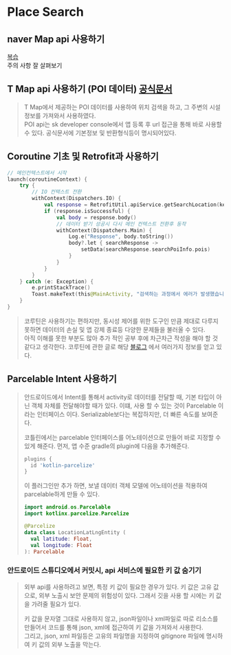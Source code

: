 Place Search
===

## naver Map api 사용하기
[복습](https://github.com/Kim-Min-Jong/android_practice_project2/tree/intermediate/intermediate/Airbnb#naver-map-api-%EC%82%AC%EC%9A%A9%ED%95%98%EA%B8%B0-%EA%B3%B5%EC%8B%9D%EB%AC%B8%EC%84%9C)  
주의 사항 잘 살펴보기


## T Map api 사용하기 (POI 데이터) [공식문서](https://tmapapi.sktelecom.com/main.html#webservice/docs/tmapPoiSearch)
> T Map에서 제공하는 POI 데이터를 사용하여 위치 검색을 하고, 그 주변의 시설정보를 가져와서
> 사용하였다.  
>  POI api는 sk developer console에서 앱 등록 후 url 접근을 통해 바로 사용할 수 있다.
> 공식문서에 기본정보 및 반환형식등이 명시되어있다.


## Coroutine 기초 및 Retrofit과 사용하기
```kotlin
// 메인컨텍스트에서 시작
launch(coroutineContext) {
    try {
        // IO 컨택스트 전환
        withContext(Dispatchers.IO) {
            val response = RetrofitUtil.apiService.getSearchLocation(keyword = keyWord)
            if (response.isSuccessful) {
                val body = response.body()
                // 데이터 받기 성공시 다시 메인 컨텍스트 전환후 동작
                withContext(Dispatchers.Main) {
                    Log.e("Response", body.toString())
                    body?.let { searchResponse ->
                        setData(searchResponse.searchPoiInfo.pois)
                    }
                }
            }
        }
    } catch (e: Exception) {
        e.printStackTrace()
        Toast.makeText(this@MainActivity, "검색하는 과정에서 에러가 발생했습니다. : ${e.message}", Toast.LENGTH_SHORT).show()
    }
}
```
> 코루틴은 사용하기는 편하지만, 동시성 제어를 위한 도구인 만큼 제대로 다루지 못하면 데이터의 손실 및 앱 강제 종료등 다양한 문제들을 불러올 수 있다.  
>  아직 이해를 못한 부분도 많아 추가 적인 공부 후에 차근차근 작성을 해야 할 것 같다고 생각한다.
> 코루틴에 관한 글로 해당 [블로그](https://kotlinworld.tistory.com/140) 에서 여러가지 정보를 얻고 있다.


## Parcelable Intent 사용하기
> 안드로이드에서 Intent를 통해서 activity로 데이터를 전달할 때, 기본 타입이 아닌 객체 자체를 전달해야할 때가 있다.
> 이떄, 사용 할 수 있는 것이 Parcelable 이라는 인터페이스 이다. Serializable보다는 복잡하지만, 더 빠른 속도를 보여준다.
>
> 코틀린에서는 parcelable 인터페이스를 어노테이션으로 만들어 바로 지정할 수 있게 해준다.
> 먼저, 앱 수준 gradle의 plugin에 다음을 추가해준다.
> ```groovy
> plugins {
>   id 'kotlin-parcelize'
> }
> ```
>  이 플러그인만 추가 하면, 보낼 데이터 객체 모델에 어노테이션을 적용하여 parcelable하게 만들 수 있다.
>
> ```kotlin
> import android.os.Parcelable
> import kotlinx.parcelize.Parcelize
>
> @Parcelize
> data class LocationLatLngEntity (
>   val latitude: Float,
>   val longitude: Float
> ): Parcelable
> ```

### 안드로이드 스튜디오에서 커밋시, api 서비스에 필요한 키 값 숨기기
> 외부 api를 사용하려고 보면, 특정 키 값이 필요한 경우가 있다.
> 키 값은 고유 값으로, 외부 노출시 보안 문제의 위험성이 있다. 그래서 깃을 사용 할 시에는
> 키 값을 가려줄 필요가 있다.
>
> 키 값을 문자열 그대로 사용하지 않고, json파일이나 xml파일로 따로 리소스를 만들어서
> 코드를 통해 json, xml에 접근하여 키 값을 가져와서 사용한다.  
> 그리고, json, xml 파일등은 고유의 파일명을 지정하여 gitignore 파일에 명시하여 키 값의 외부 노출을 막는다.